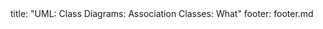 <frontmatter>
title: "UML: Class Diagrams: Association Classes: What"
footer: footer.md
</frontmatter>

<include src="unit-inPage-asFlat.md" boilerplate />